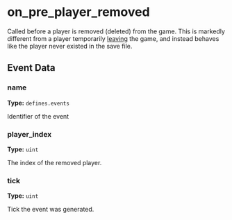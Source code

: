 # on_pre_player_removed

Called before a player is removed (deleted) from the game. This is markedly different from a player temporarily [leaving](runtime:on_player_left_game) the game, and instead behaves like the player never existed in the save file.

## Event Data

### name

**Type:** `defines.events`

Identifier of the event

### player_index

**Type:** `uint`

The index of the removed player.

### tick

**Type:** `uint`

Tick the event was generated.

